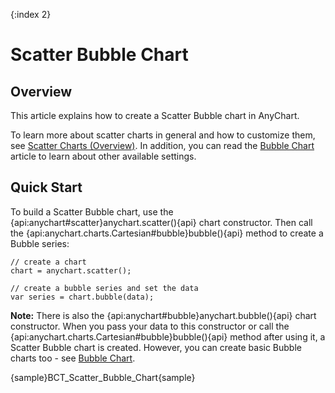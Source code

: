 {:index 2}
# Scatter Bubble Chart

## Overview

This article explains how to create a Scatter Bubble chart in AnyChart.

To learn more about scatter charts in general and how to customize them, see [Scatter Charts (Overview)](Overview). In addition, you can read the [Bubble Chart](../Bubble_Chart) article to learn about other available settings.

## Quick Start

To build a Scatter Bubble chart, use the {api:anychart#scatter}anychart.scatter(){api} chart constructor. Then call the {api:anychart.charts.Cartesian#bubble}bubble(){api} method to create a Bubble series:

```
// create a chart
chart = anychart.scatter();

// create a bubble series and set the data
var series = chart.bubble(data);
```

**Note:** There is also the {api:anychart#bubble}anychart.bubble(){api} chart constructor. When you pass your data to this constructor or call the {api:anychart.charts.Cartesian#bubble}bubble(){api} method after using it, a Scatter Bubble chart is created. However, you can create basic Bubble charts too - see [Bubble Chart](../Bubble_Chart).

{sample}BCT\_Scatter\_Bubble\_Chart{sample}